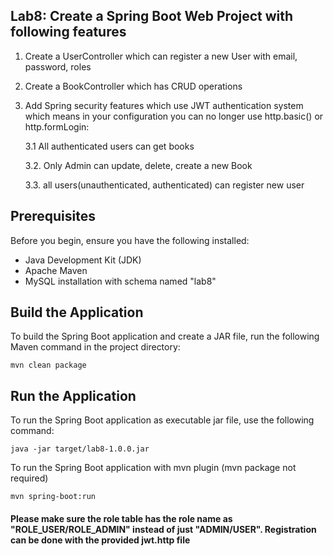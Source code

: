 ## Lab8: Create a Spring Boot Web Project with following features

1. Create a UserController which can register a new User with email, password, roles

2. Create a BookController which has CRUD operations

3. Add Spring security features which use JWT authentication system which means in your configuration you can no longer use http.basic() or http.formLogin:

   3.1 All authenticated users can get books

   3.2. Only Admin can update, delete, create a new Book

   3.3. all users(unauthenticated, authenticated) can register new user

## Prerequisites

Before you begin, ensure you have the following installed:

- Java Development Kit (JDK)
- Apache Maven
- MySQL installation with schema named "lab8"

## Build the Application

To build the Spring Boot application and create a JAR file, run the following Maven command in the project directory:
```
mvn clean package
```

## Run the Application

To run the Spring Boot application as executable jar file, use the following command:

```
java -jar target/lab8-1.0.0.jar
```

To run the Spring Boot application with mvn plugin (mvn package not required)
```
mvn spring-boot:run
```

#### Please make sure the role table has the role name as "ROLE_USER/ROLE_ADMIN" instead of just "ADMIN/USER". Registration can be done with the provided jwt.http file

